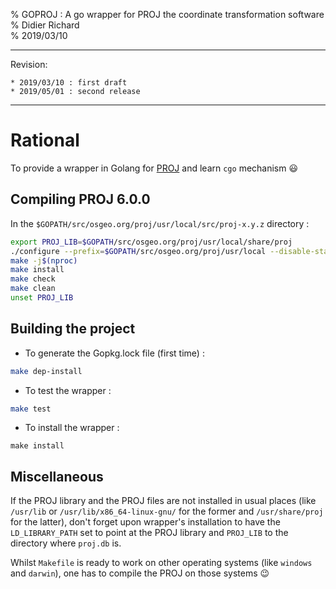 % GOPROJ : A go wrapper for PROJ the coordinate transformation software  
% Didier Richard  
% 2019/03/10  

---

Revision:

    * 2019/03/10 : first draft
    * 2019/05/01 : second release

---

# Rational #

To provide a wrapper in Golang for [PROJ](https://proj4.org/index.html) and
learn `cgo` mechanism :smiley:

## Compiling PROJ 6.0.0 ##

In the `$GOPATH/src/osgeo.org/proj/usr/local/src/proj-x.y.z` directory :

```bash
export PROJ_LIB=$GOPATH/src/osgeo.org/proj/usr/local/share/proj
./configure --prefix=$GOPATH/src/osgeo.org/proj/usr/local --disable-static
make -j$(nproc)
make install
make check
make clean
unset PROJ_LIB
```

## Building the project ##

* To generate the Gopkg.lock file (first time) :

```bash
make dep-install
```

* To test the wrapper :

```bash
make test
```

* To install the wrapper :

```
make install
```

## Miscellaneous

If the PROJ library and the PROJ files are not installed in usual places
(like `/usr/lib` or `/usr/lib/x86_64-linux-gnu/` for the former and
`/usr/share/proj` for the latter), don't forget upon wrapper's installation to
have the `LD_LIBRARY_PATH` set to point at the PROJ library and `PROJ_LIB` to
the directory where `proj.db` is.

Whilst `Makefile` is ready to work on other operating systems (like `windows`
and `darwin`), one has to compile the PROJ on those systems :wink:

